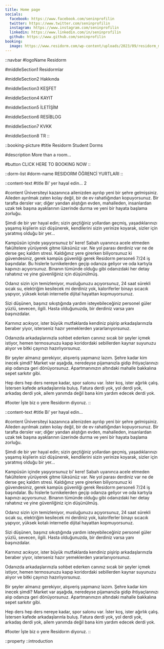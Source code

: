 ```yaml
---
title: Home page
socials:
  facebook: https://www.facebook.com/seninprofilin
  twitter: https://www.twitter.com/seninprofilin
  instagram: https://www.instagram.com/seninprofilin
  linkedin: https://www.linkedin.com/in/seninprofilin
  github: https://www.github.com/seninprofilin
booking:
  image: https://www.residorm.com/wp-content/uploads/2023/09/residorm_mugla_resepsiyon.jpg
---
```


::navbar
#logoName
Residorm

#middleSection1
Residormlar

#middleSection2
Hakkında

#middleSection3
KEŞFET

#middleSection4
KAYIT

#middleSection5
İLETİŞİM

#middleSection6
RESİBLOG

#middleSection7
KVKK

#middleSection8
TR
::

::booking-picture
#title
Residorm Student Dorms

#description
More than a room...

#button
CLICK HERE TO BOOKING NOW
::

::dorm-list
#dorm-name
RESIDORM ÖĞRENCİ YURTLARI
::

::content-text
#title
Bi’ yer hayal edin… 2

#content
Üniversiteyi kazanınca ailenizden ayrılıp yeni bir şehre gelmişsiniz. Aileden ayrılmak zaten kolay değil, bir de ev rahatlığından kopuyorsunuz. Bir tarafta dersler var; diğer yandan alıştığın evden, mahalleden, insanlardan uzak tek başına ayaklarının üzerinde durma ve yeni bir hayata başlama zorluğu.

Şimdi de bir yer hayal edin; sizin geçtiğiniz yollardan geçmiş, yaşadıklarınızı yaşamış kişilerin sizi düşünerek, kendilerini sizin yerinize koyarak, sizler için yaratmış olduğu bir yer…

Kampüsün içinde yaşıyorsunuz bi’ kere! Sabah uyanınca acele etmeden fakültelere yürüyerek gitme lüksünüz var. Ne yol parası derdiniz var ne de derse geç kaldım stresi. Kaldığınız yere girerken biliyorsunuz ki güvendesiniz, gerek kampüs güvenliği gerek Residorm personeli 7/24 iş başındalar. Bu hislerle turnikelerden geçip odanıza geliyor ve oda kartıyla kapınızı açıyorsunuz. Binanın tümünde olduğu gibi odanızdaki her detay rahatınız ve yine güvenliğiniz için düşünülmüş.

Odanız sizin için temizleniyor, musluğunuzu açıyorsunuz, 24 saat sürekli sıcak su, elektriğim kesilecek mi derdiniz yok, kaloriferler binayı sıcacık yapıyor, yüksek kotalı internetle dijital hayattan kopmuyorsunuz.

Sizi düşünen, başınız sıkıştığında yardım isteyebileceğiniz personel güler yüzlü, sevecen, ilgili. Hasta olduğunuzda, bir derdiniz varsa yanı başınızdalar.

Karnınız acıkıyor, ister büyük mutfaklarda kendiniz pişirip arkadaşlarınızla beraber yiyor, isterseniz hazır yemeklerden yararlanıyorsunuz.

Odanızda arkadaşlarınızla sohbet ederken canınız sıcak bir şeyler içmek istiyor, hemen termosunuzu kapıp koridordaki sebillerden kaynar suyunuzu alıyor ve bitki çayınızı hazırlıyorsunuz.

Bir şeyler almanız gerekiyor, alışveriş yapmanız lazım. Şehre kadar kim inecek şimdi? Market var aşağıda, neredeyse pijamanızla gidip ihtiyaçlarınızı alıp odanıza geri dönüyorsunuz. Apartmanınızın altındaki mahalle bakkalına sepet sarkıtır gibi.

Hep ders hep ders nereye kadar, spor salonu var. İster koş, ister ağırlık çalış. İstersen kafede arkadaşlarınla buluş. Fatura derdi yok, yol derdi yok, arkadaş derdi yok, ailem yanımda değil bana kim yardım edecek derdi yok.

#footer
İşte biz o yere Residorm diyoruz.
::

::content-text
#title
Bi’ yer hayal edin…

#content
Üniversiteyi kazanınca ailenizden ayrılıp yeni bir şehre gelmişsiniz. Aileden ayrılmak zaten kolay değil, bir de ev rahatlığından kopuyorsunuz. Bir tarafta dersler var; diğer yandan alıştığın evden, mahalleden, insanlardan uzak tek başına ayaklarının üzerinde durma ve yeni bir hayata başlama zorluğu.

Şimdi de bir yer hayal edin; sizin geçtiğiniz yollardan geçmiş, yaşadıklarınızı yaşamış kişilerin sizi düşünerek, kendilerini sizin yerinize koyarak, sizler için yaratmış olduğu bir yer…

Kampüsün içinde yaşıyorsunuz bi’ kere! Sabah uyanınca acele etmeden fakültelere yürüyerek gitme lüksünüz var. Ne yol parası derdiniz var ne de derse geç kaldım stresi. Kaldığınız yere girerken biliyorsunuz ki güvendesiniz, gerek kampüs güvenliği gerek Residorm personeli 7/24 iş başındalar. Bu hislerle turnikelerden geçip odanıza geliyor ve oda kartıyla kapınızı açıyorsunuz. Binanın tümünde olduğu gibi odanızdaki her detay rahatınız ve yine güvenliğiniz için düşünülmüş.

Odanız sizin için temizleniyor, musluğunuzu açıyorsunuz, 24 saat sürekli sıcak su, elektriğim kesilecek mi derdiniz yok, kaloriferler binayı sıcacık yapıyor, yüksek kotalı internetle dijital hayattan kopmuyorsunuz.

Sizi düşünen, başınız sıkıştığında yardım isteyebileceğiniz personel güler yüzlü, sevecen, ilgili. Hasta olduğunuzda, bir derdiniz varsa yanı başınızdalar.

Karnınız acıkıyor, ister büyük mutfaklarda kendiniz pişirip arkadaşlarınızla beraber yiyor, isterseniz hazır yemeklerden yararlanıyorsunuz.

Odanızda arkadaşlarınızla sohbet ederken canınız sıcak bir şeyler içmek istiyor, hemen termosunuzu kapıp koridordaki sebillerden kaynar suyunuzu alıyor ve bitki çayınızı hazırlıyorsunuz.

Bir şeyler almanız gerekiyor, alışveriş yapmanız lazım. Şehre kadar kim inecek şimdi? Market var aşağıda, neredeyse pijamanızla gidip ihtiyaçlarınızı alıp odanıza geri dönüyorsunuz. Apartmanınızın altındaki mahalle bakkalına sepet sarkıtır gibi.

Hep ders hep ders nereye kadar, spor salonu var. İster koş, ister ağırlık çalış. İstersen kafede arkadaşlarınla buluş. Fatura derdi yok, yol derdi yok, arkadaş derdi yok, ailem yanımda değil bana kim yardım edecek derdi yok.

#footer
İşte biz o yere Residorm diyoruz.
::

::property
::introduction
